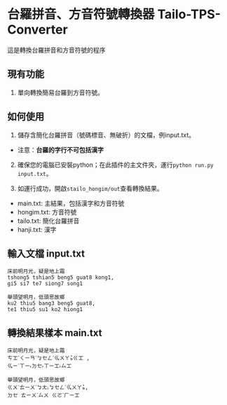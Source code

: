 # 台羅拼音、方音符號轉換器 Tailo-TPS-Converter
這是轉換台羅拼音和方音符號的程序

## 現有功能
1. 單向轉換簡易台羅到方音符號。

## 如何使用
1. 儲存含簡化台羅拼音（號碼標音、無破折）的文檔，例input.txt。
* 注意：**台羅的字行不可包括漢字**

2. 確保您的電腦已安裝python；在此插件的主文件夾，運行`python run.py input.txt`。

3. 如運行成功，開啟`stailo_hongim/out`查看轉換結果。
* main.txt: 主結果，包括漢字和方音符號
* hongim.txt: 方音符號
* tailo.txt: 簡化台羅拼音
* hanji.txt: 漢字

輸入文檔 input.txt
------
```
床前明月光，疑是地上霜
tshong5 tshian5 beng5 guat8 kong1,
gi5 si7 te7 siong7 song1

舉頭望明月，低頭思故鄉
ku2 thiu5 bang3 beng5 guat8,
te1 thiu5 su1 ko2 hiong1
```

轉換結果樣本 main.txt
------
```
床前明月光，疑是地上霜
ㄘㆲˊㄑㄧㄢˊㆠㆤㄥˊㆣㄨㄚㆵ̇ㄍㆲ ,
ㆣㄧˊㄒㄧ˫ㄉㆤ˫ㄒㄧㆲ˫ㄙㆲ 

舉頭望明月，低頭思故鄉
ㄍㄨˋㄊㄧㄨˊㆠㄤ˪ㆠㆤㄥˊㆣㄨㄚㆵ̇,
ㄉㆤ ㄊㄧㄨˊㄙㄨ ㄍㄛˋㄏㄧㆲ 
```
